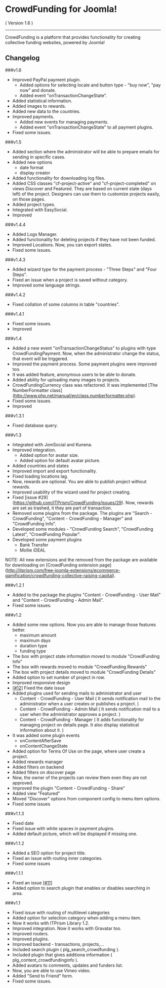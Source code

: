 CrowdFunding for Joomla! 
==========================
( Version 1.6 )
- - -

CrowdFunding is a platform that provides functionality for creating collective funding websites, powered by Joomla!

Changelog
-----------

###v1.6

* Improved PayPal payment plugin. 
    * Added options for selecting locale and button type - "buy now", "pay now" and donate.
    * Added event "onTransactionChangeState". 
* Added statistical information.
* Added images to rewards.
* Added new data to the countries.
* Improved payments.
    * Added new events for managing payments.
    * Added event "onTransactionChangeState" to all payment plugins.
* Fixed some issues.

###v1.5

* Added section where the administrator will be able to prepare emails for sending in specific cases.
* Added new options
    * date format
    * display creator
* Added functionality for downloading log files.
* Added CSS classes "cf-project-active" and "cf-project-completed" on views Discover and Featured. They are based on current state (days left) of the project. Designers can use them to customize projects easily, on those pages.
* Added project types.  
* Integrated with EasySocial.
* Improved

###v1.4.4

* Added Logs Manager.
* Added functionality for deleting projects if they have not been funded.
* Improved Locations. Now, you can export states.
* Fixed some issues.

###v1.4.3

* Added wizard type for the payment process - "Three Steps" and "Four Steps".
* Fixed an issue when a project is saved without category. 
* Improved some language strings.

###v1.4.2

* Fixed collation of some columns in table "countries". 

###v1.4.1

* Fixed some issues.
* Improved

###v1.4

* Added a new event "onTransactionChangeStatus" to plugins with type CrowdFundingPayment. Now, when the administrator change the status, that event will be triggered.
* Improved the payment process. Some payment plugins were improved too. 
* It was added feature, anonymous users to be able to donate.
* Added ability for uploading many images to projects.
* CrowdFundingCurrency class was refactored. It was implemented [The NumberFormatter class] (http://www.php.net/manual/en/class.numberformatter.php).
* Fixed some issues.
* Improved

###v1.3.1

* Fixed database query.

###v1.3

* Integrated with JomSocial and Kunena.
* Improved integration.
    * Added option for avatar size.
    * Added option for default avatar picture.
* Added countries and states
* Improved import and export functionality.
* Fixed loading locations lag.
* Now, rewards are optional. You are able to publish project without rewards.
* Improved usability of the wizard used for project creating.
* Fixed [issue #29] (https://github.com/ITPrism/CrowdFunding/issues/29). Now, rewards are set as trashed, it they are part of transaction.
* Removed some plugins from the package. The plugins are "Search - CrowdFunding", "Content - CrowdFunding - Manager" and "CrowdFunding Info". 
* Developed some modules - "CrowdFunding Search", "CrowdFunding Latest", "CrowdFunding Popular". 
* Developed some payment plugins
    * Bank Transfer
    * Mollie iDEAL

NOTE: All new extensions and the removed from the package are available for downloading on [CrowdFunding extension page] (http://itprism.com/free-joomla-extensions/ecommerce-gamification/crowdfunding-collective-raising-capital).

###v1.2.1

* Added to the package the plugins "Content - CrowdFunding - User Mail" and "Content - CrowdFunding - Admin Mail".
* Fixed some issues.

###v1.2

* Added some new options. Now you are able to manage those features better.
    * maximum amount
    * maximum days
    * duration type
    * funding type
* The box with project state information moved to module "CrowdFunding Info"
* The box with rewards moved to module "CrowdFunding Rewards"
* The box with project details moved to module "CrowdFunding Details"
* Added option to set number of project in row.
* Improved responsive design
* [[#12]](https://github.com/ITPrism/CrowdFunding/issues/12 "Date display issue") Fixed the date issue
* Added plugins used for sending mails to administrator and user
    * Content - CrowdFunding - User Mail ( It sends notification mail to the administrator when a user creates or publishes a project. )
    * Content - CrowdFunding - Admin Mail ( It sends notification mail to a user when the administrator approves a project. )
    * Content - CrowdFunding - Manager ( It adds functionality for managing project on details page. It also display statistical information about it. )
* It was added some plugin events
    * onContentAfterSave
    * onContentChangeState
* Added option for Terms Of Use on the page, where user create a project.
* Added rewards manager
* Added filters on backend
* Added filters on discover page
* Now, the owner of the projects can review them even they are not approved.
* Improved the plugin "Content - CrowdFunding - Share"
* Added view "Featured"
* Moved "Discover" options from component config to menu item options.
* Fixed some issues

###v1.1.3

* Fixed date
* Fixed issue with white spaces in payment plugins.
* Added default picture, which will be displayed if missing one.

###v1.1.2

* Added a SEO option for project title.
* Fixed an issue with routing inner categories.
* Fixed some issues

###v1.1.1

* Fixed an issue [[#11]](https://github.com/ITPrism/CrowdFunding/pull/11 "small change to use title for project alias")
* Added option to search plugin that enables or disables searching in area.

###v1.1

* Fixed issue with routing of multilevel categories
* Added option for selection category when adding a menu item.
* Now it works with ITPrism Library 1.2.
* Improved integration. Now it works with Gravatar too.
* Improved routers.
* Improved plugins.
* Improved backend - transactions, projects,...
* Included search plugin ( plg_search_crowdfunding ).
* Included plugin that gives additiona information ( plg_content_crowdfundinginfo ).
* Added avatars to comments, updates and funders list.
* Now, you are able to use Vimeo video.
* Added "Send to Friend" form.
* Fixed some issues.
